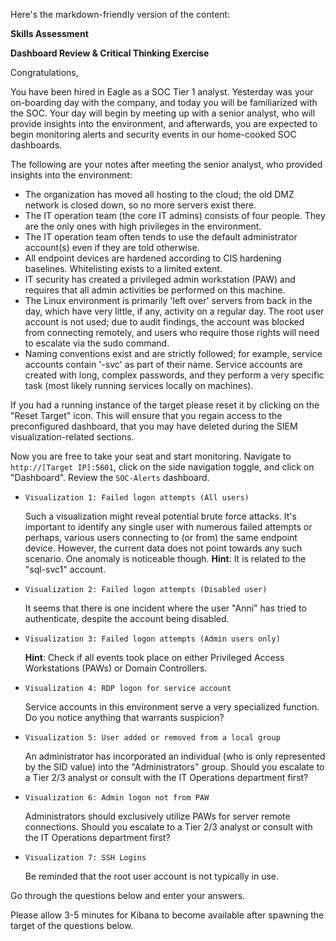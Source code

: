 Here's the markdown-friendly version of the content:

**Skills Assessment**

**Dashboard Review & Critical Thinking Exercise**

Congratulations,

You have been hired in Eagle as a SOC Tier 1 analyst. Yesterday was your on-boarding day with the company, and today you will be familiarized with the SOC. Your day will begin by meeting up with a senior analyst, who will provide insights into the environment, and afterwards, you are expected to begin monitoring alerts and security events in our home-cooked SOC dashboards.

The following are your notes after meeting the senior analyst, who provided insights into the environment:

- The organization has moved all hosting to the cloud; the old DMZ network is closed down, so no more servers exist there.
- The IT operation team (the core IT admins) consists of four people. They are the only ones with high privileges in the environment.
- The IT operation team often tends to use the default administrator account(s) even if they are told otherwise.
- All endpoint devices are hardened according to CIS hardening baselines. Whitelisting exists to a limited extent.
- IT security has created a privileged admin workstation (PAW) and requires that all admin activities be performed on this machine.
- The Linux environment is primarily 'left over' servers from back in the day, which have very little, if any, activity on a regular day. The root user account is not used; due to audit findings, the account was blocked from connecting remotely, and users who require those rights will need to escalate via the sudo command.
- Naming conventions exist and are strictly followed; for example, service accounts contain '-svc' as part of their name. Service accounts are created with long, complex passwords, and they perform a very specific task (most likely running services locally on machines).

If you had a running instance of the target please reset it by clicking on the "Reset Target" icon. This will ensure that you regain access to the preconfigured dashboard, that you may have deleted during the SIEM visualization-related sections.

Now you are free to take your seat and start monitoring. Navigate to `http://[Target IP]:5601`, click on the side navigation toggle, and click on "Dashboard". Review the `SOC-Alerts` dashboard.

- `Visualization 1: Failed logon attempts (All users)`

  Such a visualization might reveal potential brute force attacks. It's important to identify any single user with numerous failed attempts or perhaps, various users connecting to (or from) the same endpoint device. However, the current data does not point towards any such scenario. One anomaly is noticeable though. **Hint**: It is related to the "sql-svc1" account.

- `Visualization 2: Failed logon attempts (Disabled user)`

  It seems that there is one incident where the user "Anni" has tried to authenticate, despite the account being disabled.

- `Visualization 3: Failed logon attempts (Admin users only)`

  **Hint**: Check if all events took place on either Privileged Access Workstations (PAWs) or Domain Controllers.

- `Visualization 4: RDP logon for service account`

  Service accounts in this environment serve a very specialized function. Do you notice anything that warrants suspicion?

- `Visualization 5: User added or removed from a local group`

  An administrator has incorporated an individual (who is only represented by the SID value) into the "Administrators" group. Should you escalate to a Tier 2/3 analyst or consult with the IT Operations department first?

- `Visualization 6: Admin logon not from PAW`

  Administrators should exclusively utilize PAWs for server remote connections. Should you escalate to a Tier 2/3 analyst or consult with the IT Operations department first?

- `Visualization 7: SSH Logins`

  Be reminded that the root user account is not typically in use.

Go through the questions below and enter your answers.

Please allow 3-5 minutes for Kibana to become available after spawning the target of the questions below.
